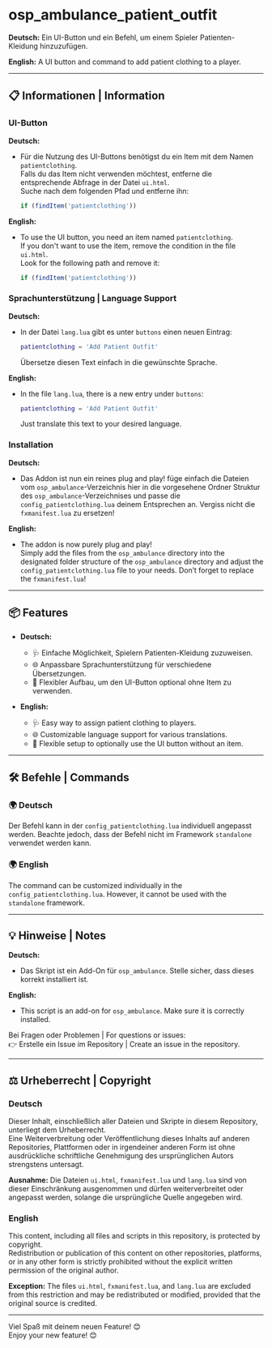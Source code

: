 # osp_ambulance_patient_outfit

**Deutsch:**
Ein UI-Button und ein Befehl, um einem Spieler Patienten-Kleidung hinzuzufügen.

**English:**
A UI button and command to add patient clothing to a player.

---

## 📋 Informationen | Information

### UI-Button
**Deutsch:**
- Für die Nutzung des UI-Buttons benötigst du ein Item mit dem Namen `patientclothing`.  
  Falls du das Item nicht verwenden möchtest, entferne die entsprechende Abfrage in der Datei `ui.html`.  
  Suche nach dem folgenden Pfad und entferne ihn:  
  ```javascript
  if (findItem('patientclothing'))
  ```

**English:**
- To use the UI button, you need an item named `patientclothing`.  
  If you don't want to use the item, remove the condition in the file `ui.html`.  
  Look for the following path and remove it:  
  ```javascript
  if (findItem('patientclothing'))
  ```

### Sprachunterstützung | Language Support
**Deutsch:**
- In der Datei `lang.lua` gibt es unter `buttons` einen neuen Eintrag:  
  ```lua
  patientclothing = 'Add Patient Outfit'
  ```  
  Übersetze diesen Text einfach in die gewünschte Sprache.

**English:**
- In the file `lang.lua`, there is a new entry under `buttons`:  
  ```lua
  patientclothing = 'Add Patient Outfit'
  ```  
  Just translate this text to your desired language.

### Installation
**Deutsch:**
- Das Addon ist nun ein reines plug and play!
  füge einfach die Dateien vom `osp_ambulance`-Verzeichnis hier in die vorgesehene Ordner Struktur des `osp_ambulance`-Verzeichnises und passe die `config_patientclothing.lua` deinem Entsprechen an. Vergiss nicht die `fxmanifest.lua` zu ersetzen!

**English:**
- The addon is now purely plug and play!  
  Simply add the files from the `osp_ambulance` directory into the designated folder structure of the `osp_ambulance` directory and adjust the `config_patientclothing.lua` file to your needs. Don’t forget to replace the `fxmanifest.lua`!

---

## 📦 Features

- **Deutsch:**
  - 🩺 Einfache Möglichkeit, Spielern Patienten-Kleidung zuzuweisen.
  - 🌐 Anpassbare Sprachunterstützung für verschiedene Übersetzungen.
  - 🔧 Flexibler Aufbau, um den UI-Button optional ohne Item zu verwenden.

- **English:**
  - 🩺 Easy way to assign patient clothing to players.
  - 🌐 Customizable language support for various translations.
  - 🔧 Flexible setup to optionally use the UI button without an item.

---

## 🛠️ Befehle | Commands

### 🌍 Deutsch
Der Befehl kann in der `config_patientclothing.lua` individuell angepasst werden. Beachte jedoch, dass der Befehl nicht im Framework `standalone` verwendet werden kann.

### 🌍 English
The command can be customized individually in the `config_patientclothing.lua`. However, it cannot be used with the `standalone` framework.

---

## 💡 Hinweise | Notes

**Deutsch:**
- Das Skript ist ein Add-On für `osp_ambulance`. Stelle sicher, dass dieses korrekt installiert ist.

**English:**
- This script is an add-on for `osp_ambulance`. Make sure it is correctly installed.  

Bei Fragen oder Problemen | For questions or issues:  
👉 Erstelle ein Issue im Repository | Create an issue in the repository.  

---

## ⚖️ Urheberrecht | Copyright  

### Deutsch  
Dieser Inhalt, einschließlich aller Dateien und Skripte in diesem Repository, unterliegt dem Urheberrecht.  
Eine Weiterverbreitung oder Veröffentlichung dieses Inhalts auf anderen Repositories, Plattformen oder in irgendeiner anderen Form ist ohne ausdrückliche schriftliche Genehmigung des ursprünglichen Autors strengstens untersagt.  

**Ausnahme:** Die Dateien `ui.html`, `fxmanifest.lua` und `lang.lua` sind von dieser Einschränkung ausgenommen und dürfen weiterverbreitet oder angepasst werden, solange die ursprüngliche Quelle angegeben wird.  

### English  
This content, including all files and scripts in this repository, is protected by copyright.  
Redistribution or publication of this content on other repositories, platforms, or in any other form is strictly prohibited without the explicit written permission of the original author.  

**Exception:** The files `ui.html`, `fxmanifest.lua`, and `lang.lua` are excluded from this restriction and may be redistributed or modified, provided that the original source is credited.  

--- 

Viel Spaß mit deinem neuen Feature! 😊  
Enjoy your new feature! 😊
